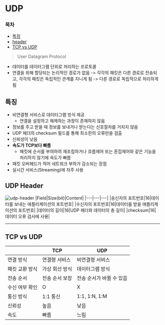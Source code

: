 # UDP

### 목차
* [특징](#특징)
* [header](#udp-header)
* [TCP vs UDP](#tcp-vs-udp)

> User Datagram Protocol
- 데이터를 데이터그램 단위로 처리하는 프로토콜
- 연결을 위해 할당되는 논리적인 경로가 없음 -> 각각의 패킷은 다른 경로로 전송되고, 각각의 패킷은 독립적인 관계를 지니게 됨 -> 다른 경로로 독립적으로 처리하게 됨

## 특징
- 비연결형 서비스로 데이터그램 방식 제공
    - 연결을 설정하고 해제하는 과정이 존재하지 않음
- 정보를 주고 받을 때 정보를 보내거나 받는다는 신호절차를 거치지 않음
- UDP 헤더의 checksum 필드를 통해 최소한의 오류만을 검출
- 신뢰성이 낮음
- **속도가 TCP보다 빠름**
    - 패킷에 순서를 부여하여 재조립하거나 흐름제어 또는 혼잡제어와 같은 기능을 처리하지 않기에 속도가 빠름
- 패킷 오버헤드가 적어 네트워크 부하가 감소되는 장점
- 실시간 서비스(Streaming)에 자주 사용

## UDP Header
![udp-header](https://notes.shichao.io/tcpv1/figure_10-2.png)
|Field|Size(bit)|Content|
|---|---|---|
|송신자의 포트번호|16|데이터를 보내는 애플리케이션의 포트번호|
|수신자의 포트번호|16|데이터를 받을 애플리케이션의 포트번호|
|데이터의 길이|16|UDP 헤더와 데이터의 총 길이|
|checksum|16|데이터 오류 검사에 사용|

---

## TCP vs UDP
||TCP|UDP|
|---|---|---|
|연결 방식|연결형 서비스|비연결형 서비스|
|패킷 교환 방식|가상 회선 방식|데이터그램 방식|
|전송 순서|전송 순서 보장|전송 순서가 바뀔 수 있음|
|수신 여부 확인|O|X|
|통신 방식|1:1 통신|1:1, 1:N, 1:M|
|신뢰성|높음|낮음|
|속도|빠름|느림|
